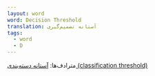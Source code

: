 ```yaml
---
layout: word
word: Decision Threshold
translation: آستانه تصمیم‌گیری
tags:
  - word
  - D
---
```

مترادف‌‌ها: [آستانه دسته‌بندی (classification threshold)](/C/classification_threshold)